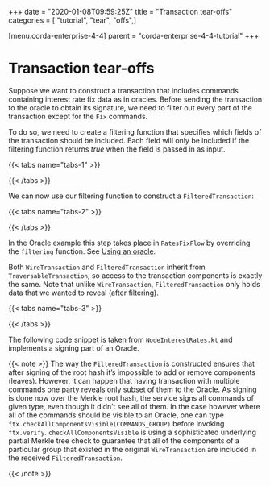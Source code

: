 +++
date = "2020-01-08T09:59:25Z"
title = "Transaction tear-offs"
categories = [ "tutorial", "tear", "offs",]

[menu.corda-enterprise-4-4]
parent = "corda-enterprise-4-4-tutorial"
+++



# Transaction tear-offs

Suppose we want to construct a transaction that includes commands containing interest rate fix data as in
            oracles. Before sending the transaction to the oracle to obtain its signature, we need to filter out every part
            of the transaction except for the `Fix` commands.

To do so, we need to create a filtering function that specifies which fields of the transaction should be included.
            Each field will only be included if the filtering function returns *true* when the field is passed in as input.


{{< tabs name="tabs-1" >}}

{{< /tabs >}}

We can now use our filtering function to construct a `FilteredTransaction`:


{{< tabs name="tabs-2" >}}

{{< /tabs >}}

In the Oracle example this step takes place in `RatesFixFlow` by overriding the `filtering` function. See
            [Using an oracle](../oracles.md#filtering-ref).

Both `WireTransaction` and `FilteredTransaction` inherit from `TraversableTransaction`, so access to the
            transaction components is exactly the same. Note that unlike `WireTransaction`,
            `FilteredTransaction` only holds data that we wanted to reveal (after filtering).


{{< tabs name="tabs-3" >}}

{{< /tabs >}}

The following code snippet is taken from `NodeInterestRates.kt` and implements a signing part of an Oracle.


{{< note >}}
The way the `FilteredTransaction` is constructed ensures that after signing of the root hash it’s impossible to add or remove
                components (leaves). However, it can happen that having transaction with multiple commands one party reveals only subset of them to the Oracle.
                As signing is done now over the Merkle root hash, the service signs all commands of given type, even though it didn’t see
                all of them. In the case however where all of the commands should be visible to an Oracle, one can type `ftx.checkAllComponentsVisible(COMMANDS_GROUP)` before invoking `ftx.verify`.
                `checkAllComponentsVisible` is using a sophisticated underlying partial Merkle tree check to guarantee that all of
                the components of a particular group that existed in the original `WireTransaction` are included in the received
                `FilteredTransaction`.

{{< /note >}}

